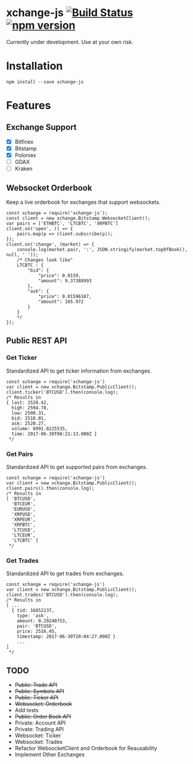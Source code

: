 # xchange-js [![Build Status](https://travis-ci.org/connorgiles/xchange-js.svg?branch=master)](https://travis-ci.org/connorgiles/xchange-js) [![npm version](https://badge.fury.io/js/xchange-js.svg)](https://badge.fury.io/js/xchange-js)
Currently under development. Use at your own risk.

# Installation
```
npm install --save xchange-js
```

# Features
## Exchange Support
- [x] Bitfinex
- [x] Bitstamp
- [x] Poloniex
- [ ] GDAX
- [ ] Kraken

## Websocket Orderbook
Keep a live orderbook for exchanges that support websockets.
```node
const xchange = require('xchange-js');
const client = new xchange.Bitstamp.WebsocketClient();
var pairs = ['ETHBTC', 'LTCBTC', 'XRPBTC']
client.on('open', () => {
	pairs.map(p => client.subscribe(p));
});
client.on('change', (market) => {
	console.log(market.pair, ':', JSON.stringify(market.topOfBook(), null, ' '));
	/* Changes look like"
	LTCBTC : {
 		"bid": {
  			"price": 0.0159,
  			"amount": 9.37388993
 		},
 		"ask": {
  			"price": 0.01596187,
  			"amount": 165.972
 		}
	}
	*/
});
```
## Public REST API
### Get Ticker
Standardized API to get ticker information from exchanges.
```node
const xchange = require('xchange-js')
var client = new xchange.Bitstamp.PublicClient();
client.ticker('BTCUSD').then(console.log);
/* Results in
{ last: 2520.42,
  high: 2594.78,
  low: 2500.31,
  bid: 2518.01,
  ask: 2520.27,
  volume: 8991.8225535,
  time: 2017-06-30T08:21:13.000Z }
 */
```
### Get Pairs
Standardized API to get supported pairs from exchanges.
```node
const xchange = require('xchange-js')
var client = new xchange.Bitstamp.PublicClient();
client.pairs().then(console.log);
/* Results in
[ 'BTCUSD',
  'BTCEUR',
  'EURUSD',
  'XRPUSD',
  'XRPEUR',
  'XRPBTC',
  'LTCUSD',
  'LTCEUR',
  'LTCBTC' ]
 */
```
### Get Trades
Standardized API to get trades from exchanges.
```node
const xchange = require('xchange-js')
var client = new xchange.Bitstamp.PublicClient();
client.trades('BTCUSD').then(console.log);
/* Results in
[ ...
  { tid: 16852237,
    type: 'ask',
    amount: 0.20240753,
    pair: 'BTCUSD',
    price: 2516.45,
    timestamp: 2017-06-30T20:04:27.000Z }
    ...
]
 */
```
## TODO
- ~~Public: Trade API~~
- ~~Public: Symbols API~~
- ~~Public: Ticker API~~
- ~~Websocket: Orderbook~~
- Add tests
- ~~Public: Order Book API~~
- Private: Account API
- Private: Trading API
- Websocket: Ticker
- Websocket: Trades
- Refactor WebsocketClient and Orderbook for Reausability
- Implement Other Exchanges